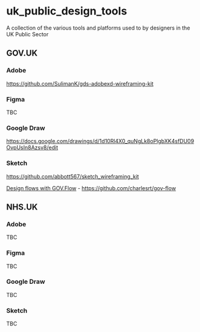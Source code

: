 # uk_public_design_tools
A collection of the various tools and platforms used to by designers in the UK Public Sector

## GOV.UK

### Adobe

https://github.com/SulimanK/gds-adobexd-wireframing-kit

### Figma

TBC

### Google Draw

https://docs.google.com/drawings/d/1d10Rl4X0_quNgLk8oPlgbXK4sfDU09OvpUsIn8Azsv8/edit

### Sketch

https://github.com/abbott567/sketch_wireframing_kit

[Design flows with GOV.Flow](https://medium.com/sketch-app-sources/designing-flows-with-gov-flow-749da31944ca") - https://github.com/charlesrt/gov-flow

## NHS.UK

### Adobe

TBC

### Figma

TBC

### Google Draw

TBC

### Sketch

TBC
